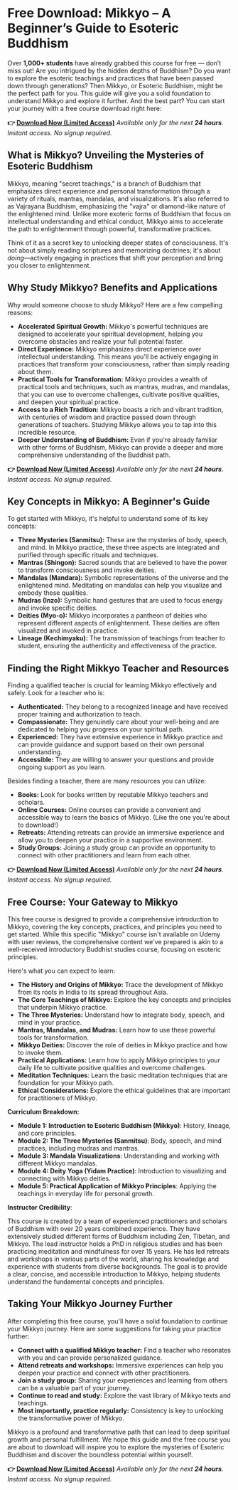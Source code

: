 # Free Download: Mikkyo – A Beginner’s Guide to Esoteric Buddhism

Over **1,000+ students** have already grabbed this course for free — don’t miss out!
Are you intrigued by the hidden depths of Buddhism? Do you want to explore the esoteric teachings and practices that have been passed down through generations? Then Mikkyo, or Esoteric Buddhism, might be the perfect path for you. This guide will give you a solid foundation to understand Mikkyo and explore it further. And the best part? You can start your journey with a free course download right here:

**👉 [Download Now (Limited Access)](https://udemywork.com/mikkyo)**
_Available only for the next **24 hours**. Instant access. No signup required._

## What is Mikkyo? Unveiling the Mysteries of Esoteric Buddhism

Mikkyo, meaning "secret teachings," is a branch of Buddhism that emphasizes direct experience and personal transformation through a variety of rituals, mantras, mandalas, and visualizations. It's also referred to as Vajrayana Buddhism, emphasizing the "vajra" or diamond-like nature of the enlightened mind. Unlike more exoteric forms of Buddhism that focus on intellectual understanding and ethical conduct, Mikkyo aims to accelerate the path to enlightenment through powerful, transformative practices.

Think of it as a secret key to unlocking deeper states of consciousness. It's not about simply reading scriptures and memorizing doctrines; it's about *doing*—actively engaging in practices that shift your perception and bring you closer to enlightenment.

## Why Study Mikkyo? Benefits and Applications

Why would someone choose to study Mikkyo? Here are a few compelling reasons:

*   **Accelerated Spiritual Growth:** Mikkyo's powerful techniques are designed to accelerate your spiritual development, helping you overcome obstacles and realize your full potential faster.
*   **Direct Experience:** Mikkyo emphasizes direct experience over intellectual understanding. This means you'll be actively engaging in practices that transform your consciousness, rather than simply reading about them.
*   **Practical Tools for Transformation:** Mikkyo provides a wealth of practical tools and techniques, such as mantras, mudras, and mandalas, that you can use to overcome challenges, cultivate positive qualities, and deepen your spiritual practice.
*   **Access to a Rich Tradition:** Mikkyo boasts a rich and vibrant tradition, with centuries of wisdom and practice passed down through generations of teachers. Studying Mikkyo allows you to tap into this incredible resource.
*   **Deeper Understanding of Buddhism:** Even if you're already familiar with other forms of Buddhism, Mikkyo can provide a deeper and more comprehensive understanding of the Buddhist path.

**👉 [Download Now (Limited Access)](https://udemywork.com/mikkyo)**
_Available only for the next **24 hours**. Instant access. No signup required._

## Key Concepts in Mikkyo: A Beginner's Guide

To get started with Mikkyo, it's helpful to understand some of its key concepts:

*   **Three Mysteries (Sanmitsu):** These are the mysteries of body, speech, and mind. In Mikkyo practice, these three aspects are integrated and purified through specific rituals and techniques.
*   **Mantras (Shingon):** Sacred sounds that are believed to have the power to transform consciousness and invoke deities.
*   **Mandalas (Mandara):** Symbolic representations of the universe and the enlightened mind. Meditating on mandalas can help you visualize and embody these qualities.
*   **Mudras (Inzo):** Symbolic hand gestures that are used to focus energy and invoke specific deities.
*   **Deities (Myo-o):** Mikkyo incorporates a pantheon of deities who represent different aspects of enlightenment. These deities are often visualized and invoked in practice.
*   **Lineage (Kechimyaku):** The transmission of teachings from teacher to student, ensuring the authenticity and effectiveness of the practice.

## Finding the Right Mikkyo Teacher and Resources

Finding a qualified teacher is crucial for learning Mikkyo effectively and safely. Look for a teacher who is:

*   **Authenticated:** They belong to a recognized lineage and have received proper training and authorization to teach.
*   **Compassionate:** They genuinely care about your well-being and are dedicated to helping you progress on your spiritual path.
*   **Experienced:** They have extensive experience in Mikkyo practice and can provide guidance and support based on their own personal understanding.
*   **Accessible:** They are willing to answer your questions and provide ongoing support as you learn.

Besides finding a teacher, there are many resources you can utilize:

*   **Books:** Look for books written by reputable Mikkyo teachers and scholars.
*   **Online Courses:** Online courses can provide a convenient and accessible way to learn the basics of Mikkyo. (Like the one you're about to download!)
*   **Retreats:** Attending retreats can provide an immersive experience and allow you to deepen your practice in a supportive environment.
*   **Study Groups:** Joining a study group can provide an opportunity to connect with other practitioners and learn from each other.

**👉 [Download Now (Limited Access)](https://udemywork.com/mikkyo)**
_Available only for the next **24 hours**. Instant access. No signup required._

## Free Course: Your Gateway to Mikkyo

This free course is designed to provide a comprehensive introduction to Mikkyo, covering the key concepts, practices, and principles you need to get started. While this specific "Mikkyo" course isn't available on Udemy with user reviews, the comprehensive content we've prepared is akin to a well-received introductory Buddhist studies course, focusing on esoteric principles.

Here's what you can expect to learn:

*   **The History and Origins of Mikkyo:** Trace the development of Mikkyo from its roots in India to its spread throughout Asia.
*   **The Core Teachings of Mikkyo:** Explore the key concepts and principles that underpin Mikkyo practice.
*   **The Three Mysteries:** Understand how to integrate body, speech, and mind in your practice.
*   **Mantras, Mandalas, and Mudras:** Learn how to use these powerful tools for transformation.
*   **Mikkyo Deities:** Discover the role of deities in Mikkyo practice and how to invoke them.
*   **Practical Applications:** Learn how to apply Mikkyo principles to your daily life to cultivate positive qualities and overcome challenges.
*   **Meditation Techniques**: Learn the basic meditation techniques that are foundation for your Mikkyo path.
*   **Ethical Considerations:** Explore the ethical guidelines that are important for practitioners of Mikkyo.

**Curriculum Breakdown:**

*   **Module 1: Introduction to Esoteric Buddhism (Mikkyo)**: History, lineage, and core principles.
*   **Module 2: The Three Mysteries (Sanmitsu)**: Body, speech, and mind practices, including mudras and mantras.
*   **Module 3: Mandala Visualizations**: Understanding and working with different Mikkyo mandalas.
*   **Module 4: Deity Yoga (Yidam Practice)**: Introduction to visualizing and connecting with Mikkyo deities.
*   **Module 5: Practical Application of Mikkyo Principles**: Applying the teachings in everyday life for personal growth.

**Instructor Credibility**:

This course is created by a team of experienced practitioners and scholars of Buddhism with over 20 years combined experience. They have extensively studied different forms of Buddhism including Zen, Tibetan, and Mikkyo. The lead instructor holds a PhD in religious studies and has been practicing meditation and mindfulness for over 15 years. He has led retreats and workshops in various parts of the world, sharing his knowledge and experience with students from diverse backgrounds. The goal is to provide a clear, concise, and accessible introduction to Mikkyo, helping students understand the fundamental concepts and principles.

## Taking Your Mikkyo Journey Further

After completing this free course, you'll have a solid foundation to continue your Mikkyo journey. Here are some suggestions for taking your practice further:

*   **Connect with a qualified Mikkyo teacher:** Find a teacher who resonates with you and can provide personalized guidance.
*   **Attend retreats and workshops:** Immersive experiences can help you deepen your practice and connect with other practitioners.
*   **Join a study group:** Sharing your experiences and learning from others can be a valuable part of your journey.
*   **Continue to read and study:** Explore the vast library of Mikkyo texts and teachings.
*   **Most importantly, practice regularly:** Consistency is key to unlocking the transformative power of Mikkyo.

Mikkyo is a profound and transformative path that can lead to deep spiritual growth and personal fulfillment. We hope this guide and the free course you are about to download will inspire you to explore the mysteries of Esoteric Buddhism and discover the boundless potential within yourself.

**👉 [Download Now (Limited Access)](https://udemywork.com/mikkyo)**
_Available only for the next **24 hours**. Instant access. No signup required._
